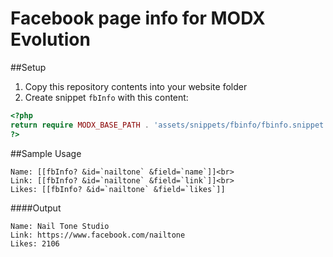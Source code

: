 Facebook page info for MODX Evolution
======

##Setup
1. Copy this repository contents into your website folder
2. Create snippet `fbInfo` with this content:
```php
<?php
return require MODX_BASE_PATH . 'assets/snippets/fbinfo/fbinfo.snippet.php';
?>
```

##Sample Usage
```
Name: [[fbInfo? &id=`nailtone` &field=`name`]]<br>
Link: [[fbInfo? &id=`nailtone` &field=`link`]]<br>
Likes: [[fbInfo? &id=`nailtone` &field=`likes`]]
```

####Output
```
Name: Nail Tone Studio
Link: https://www.facebook.com/nailtone
Likes: 2106
```
